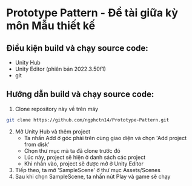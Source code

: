 # Prototype Pattern - Đề tài giữa kỳ môn Mẫu thiết kế

## Điều kiện build và chạy source code:

- Unity Hub
- Unity Editor (phiên bản 2022.3.50f1)
- git

## Hướng dẫn build và chạy source code:

1. Clone repository này về trên máy
```sh
git clone https://github.com/ngphctn14/Prototype-Pattern.git
```
2. Mở Unity Hub và thêm project
   - Ta nhấn Add ở góc phải trên cùng giao diện và chọn 'Add project from disk'
   - Chọn thư mục mà ta đã clone trước đó
   - Lúc này, project sẽ hiện ở danh sách các project
   - Khi nhấn vào, project sẽ được mở ở Unity Editor
3. Tiếp theo, ta mở 'SampleScene' ở thư mục Assets/Scenes
4. Sau khi chọn SampleScene, ta nhấn nút Play và game sẽ chạy
